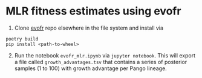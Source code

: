 # MLR fitness estimates using evofr

1. Clone [evofr](https://github.com/blab/evofr) repo elsewhere in the file system and install via
```
poetry build
pip install <path-to-wheel>
```

2. Run the notebook `evofr_mlr.ipynb` via `jupyter notebook`. This will export a file called `growth_advantages.tsv` that contains a series of posterior samples (1 to 100) with growth advantage per Pango lineage.
